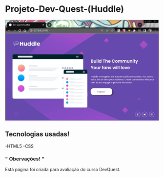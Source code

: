 # Projeto-Dev-Quest-(Huddle)


<img src="./gif-readme.gif" alt="Gif Da Tela Inicial !">

## Tecnologias usadas!

-HTML5
-CSS

### " Obervações! "
Está página foi criada para avaliação do curso DevQuest.
